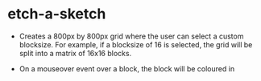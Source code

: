 # etch-a-sketch
* Creates a 800px by 800px grid where the user can select a custom blocksize. For example, if a blocksize of 16 is selected, the grid will be split into a matrix of 16x16 blocks.

* On a mouseover event over a block, the block will be coloured in